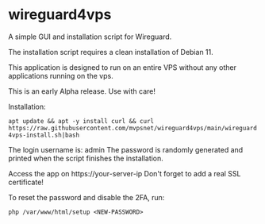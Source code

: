 # wireguard4vps


A simple GUI and installation script for Wireguard.

The installation script requires a clean installation of Debian 11. 

This application is designed to run on an entire VPS without any other applications running on the vps.

This is an early Alpha release. Use with care!

Installation:

`apt update && apt -y install curl && curl https://raw.githubusercontent.com/mvpsnet/wireguard4vps/main/wireguard4vps-install.sh|bash`

The login username is: admin
The password is randomly generated and printed when the script finishes the installation.

Access the app on https://your-server-ip
Don't forget to add a real SSL certificate!

To reset the password and disable the 2FA, run:

`php /var/www/html/setup <NEW-PASSWORD>`

